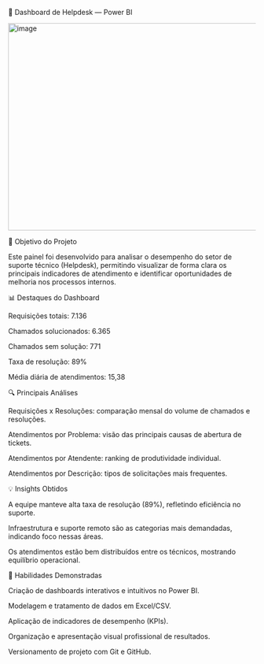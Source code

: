 💼 Dashboard de Helpdesk — Power BI

<img width="735" height="421" alt="image" src="https://github.com/user-attachments/assets/97a89ab5-9ee4-4bdb-9360-aa2052e831f2" />

🎯 Objetivo do Projeto

Este painel foi desenvolvido para analisar o desempenho do setor de suporte técnico (Helpdesk), permitindo visualizar de forma clara os principais indicadores de atendimento e identificar oportunidades de melhoria nos processos internos.

📊 Destaques do Dashboard

Requisições totais: 7.136

Chamados solucionados: 6.365

Chamados sem solução: 771

Taxa de resolução: 89%

Média diária de atendimentos: 15,38

🔍 Principais Análises

Requisições x Resoluções: comparação mensal do volume de chamados e resoluções.

Atendimentos por Problema: visão das principais causas de abertura de tickets.

Atendimentos por Atendente: ranking de produtividade individual.

Atendimentos por Descrição: tipos de solicitações mais frequentes.

💡 Insights Obtidos

A equipe manteve alta taxa de resolução (89%), refletindo eficiência no suporte.

Infraestrutura e suporte remoto são as categorias mais demandadas, indicando foco nessas áreas.

Os atendimentos estão bem distribuídos entre os técnicos, mostrando equilíbrio operacional.

🧠 Habilidades Demonstradas

Criação de dashboards interativos e intuitivos no Power BI.

Modelagem e tratamento de dados em Excel/CSV.

Aplicação de indicadores de desempenho (KPIs).

Organização e apresentação visual profissional de resultados.

Versionamento de projeto com Git e GitHub.




